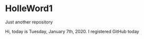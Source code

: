 # HolleWord1
Just another repository

Hi, today is Tuesday, January 7th, 2020. I registered GitHub today
